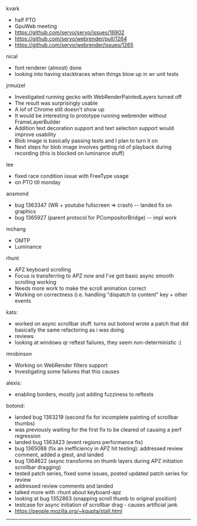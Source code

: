 kvark
* half PTO
* GpuWeb meeting
* https://github.com/servo/servo/issues/16902
* https://github.com/servo/webrender/pull/1264
* https://github.com/servo/webrender/issues/1265




nical
* font renderer (almost) done
* looking into having stacktraces when things blow up in wr unit tests



jrmuizel
* Investigated running gecko with WebRenderPaintedLayers turned off
* The result was surprisingly usable
* A lof of Chrome still doesn't show up
* It would be interesting to prototype running webrender without FrameLayerBuilder
* Addition text decoration support and text selection support would improve usability
* Blob image is basically passing tests and I plan to turn it on
* Next steps for blob image involves getting rid of playback during recording (this is blocked on luminance stuff)



lee
* fixed race condition issue with FreeType usage
* on PTO till monday



aosmond
* bug 1363347 (WR + youtube fullscreen => crash) -- landed fix on graphics
* bug 1365927 (parent protocol for PCompositorBridge) -- impl work



mchang
* OMTP
* Luminance



rhunt
* APZ keyboard scrolling
* Focus is transferring to APZ now and I've got basic async smooth scrolling working
* Needs more work to make the scroll animation correct
* Working on correctness (i.e. handling "dispatch to content" key + other events



kats:
* worked on async scrollbar stuff. turns out botond wrote a patch that did basically the same refactoring as i was doing
* reviews
* looking at windows qr reftest failures, they seem non-deterministic :(



mrobinson
* Working on WebRender filters support
* Investigating some failures that this causes



alexis:
* enabling borders, mostly just adding fuzziness to reftests



botond:
* landed bug 1363219 (second fix for incomplete painting of scrollbar thumbs) 
* was previously waiting for the first fix to be cleared of causing a perf regression 
* landed bug 1363423 (event regions performance fix) 
* bug 1365088 (fix an inefficiency in APZ hit testing): addressed review comment, added a gtest, and landed 
* bug 1364622 (async transforms on thumb layers during APZ initiation scrollbar dragging)
* tested patch series, fixed some issues, posted updated patch series for review 
* addressed review comments and landed 
* talked more with :rhunt about keyboard-apz 
* looking at bug 1352863 (snapping scroll thumb to original position)
* testcase for async initiation of scrollbar drag - causes artificial jank
* https://people.mozilla.org/~kgupta/stall.html

________________


